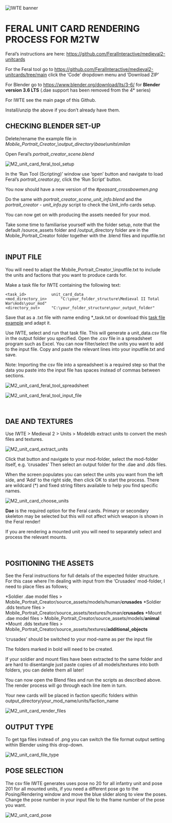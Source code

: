 ![IWTE banner](../IWTEgithub_images/IWTEbanner.jpg)

# FERAL UNIT CARD RENDERING PROCESS FOR M2TW

Feral’s instructions are here: https://github.com/FeralInteractive/medieval2-unitcards

For the Feral tool go to https://github.com/FeralInteractive/medieval2-unitcards/tree/main
click the ‘Code’ dropdown menu and ‘Download ZIP’

For Blender go to https://www.blender.org/download/lts/3-6/
for **Blender version 3.6 LTS**  (.dae support has been removed from the 4* series)

For IWTE see the main page of this Github.

Install/unzip the above if you don’t already have them.

## CHECKING BLENDER SET-UP

Delete/rename the example file in *Mobile_Portrait_Creator_\output_directory\base\units\milan*

Open Feral’s *portrait_creator_scene.blend*

![M2_unit_card_feral_tool_setup](../IWTEgithub_images/M2_unit_card_feral_tool_setup.jpg)
 
In the ‘Run Tool (Scripting)’ window use ‘open’ button and navigate to load Feral’s *portrait_creator.py*, click the ‘Run Script’ button.

You now should have a new version of the *#peasant_crossbowmen.png*

Do the same with *portrait_creator_scene_unit_info.blend* and the *portrait_creator - unit_info.py* script to check the Unit_info cards setup.

You can now get on with producing the assets needed for your mod.

Take some time to familiarise yourself with the folder setup, note that the default /source_assets folder and /output_directory folder are in the Mobile_Portrait_Creator folder together with the .blend files and inputfile.txt
 
## INPUT FILE
You will need to adapt the 
Mobile_Portrait_Creator_\inputfile.txt 
to include the units and factions that you want to produce cards for.

Make a task file for IWTE containing the following text:

    <task_id> 			unit_card_data                            
    <mod_directory_in> 		"C:\your_folder_structure\Medieval II Total War\mods\your_mod" 
    <directory_out>		"C:\your_folder_structure\your_output_folder"  

Save that as a .txt file with name ending   *_task.txt  or download this [task file example](../task_file_examples/M2_UNIT_CARD_data_for_Feral_Blender_addon_task.txt) and adapt it.

Use IWTE, select and run that task file.  This will generate a unit_data.csv file in the output folder you specified.  Open the .csv file in a spreadsheet program such as Excel.  You can now filter/select the units you want to add to the input file. Copy and paste the relevant lines into your inputfile.txt and save.

Note:  Importing the csv file into a spreadsheet is a required step so that the data you paste into the input file has spaces instead of commas between sections.

![M2_unit_card_feral_tool_spreadsheet](../IWTEgithub_images/M2_unit_card_spreadsheet.jpg)
 
![M2_unit_card_feral_tool_input_file](../IWTEgithub_images/M2_unit_card_input_file.jpg)

 
## DAE AND TEXTURES

Use IWTE > Medieval 2 > Units > Modeldb extract units to convert the mesh files and textures.

![M2_unit_card_extract_units](../IWTEgithub_images/M2_unit_card_extract_units.jpg)
 
Click that button and navigate to your mod-folder, select the mod-folder itself, e.g. ‘crusades’
Then select an output folder for  the .dae and .dds files.

When the screen populates you can select the units you want from the left side, and ‘Add’ to the right side, then click OK to start the process.  There are wildcard (*) and fixed string filters available to help you find specific names.

![M2_unit_card_choose_units](../IWTEgithub_images/M2_unit_card_choose_units.jpg)

**Dae** is the required option for the Feral cards.  Primary or secondary skeleton may be selected but this will not affect which weapon is shown in the Feral render!

If you are rendering a mounted unit you will need to separately select and process the relevant mounts.
 
 
## POSITIONING THE ASSETS

See the Feral instructions for full details of the expected folder structure.  For this case where I’m dealing with input from the ‘Crusades’ mod-folder, I need to place files as follows;

*Soldier .dae model files >	Mobile_Portrait_Creator/source_assets/models/human/**crusades** 
*Soldier .dds texture files > 	Mobile_Portrait_Creator/source_assets/textures/human/**crusades**
*Mount .dae model files >	Mobile_Portrait_Creator/source_assets/models/**animal**
*Mount .dds texture files >	Mobile_Portrait_Creator/source_assets/textures/**additional_objects**

‘crusades’ should be switched to your mod-name as per the input file

The folders marked in bold will need to be created.

If your soldier and mount files have been extracted to the same folder and are hard to disentangle just paste copies of all models/textures into both folders, you can delete them all later!

You can now open the Blend files and run the scripts as described above.  The render process will go through each line item in turn.

Your new cards will be placed in faction specific folders within output_directory/your_mod_name/units/faction_name

![M2_unit_card_render_files](../IWTEgithub_images/M2_unit_card_render_files.jpg)
 
## OUTPUT TYPE

To get tga files instead of .png you can switch the file format output setting within Blender using this drop-down.

![M2_unit_card_file_type](../IWTEgithub_images/M2_unit_card_file_type.jpg)

## POSE SELECTION

The csv file IWTE generates uses pose no 20 for all infantry unit and pose 201 for all mounted units, if you need a different pose go to the Posing/Rendering window and move the blue slider along to view the poses.  Change the pose number in your input file to the frame number of the pose you want.

![M2_unit_card_pose](../IWTEgithub_images/M2_unit_card_pose.jpg)

